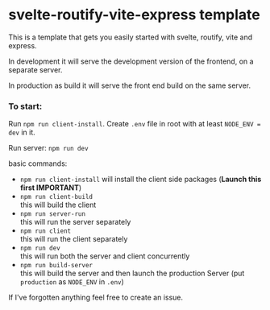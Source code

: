 # svelte-routify-vite-express template

This is a template that gets you easily started with svelte, routify, vite and express.


In development it will serve the development version of the frontend, on a separate server.

In production as build it will serve the front end build on the same server.

### To start:
Run `npm run client-install`.
Create `.env` file in root with at least `NODE_ENV = dev` in it.

Run server: `npm run dev`

basic commands:

- `npm run client-install` 
  will install the client side packages (**Launch this first IMPORTANT**) 
- `npm run client-build`  
  this will build the client
- `npm run server-run`  
  this will run the server separately
- `npm run client`  
  this will run the client separately
- `npm run dev`  
  this will run both the server and client concurrently
- `npm run build-server`  
  this will build the server and then launch the production Server (put `production` as `NODE_ENV` in `.env`)



If I've forgotten anything feel free to create an issue.